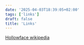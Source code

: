 ```yaml
---
date: '2025-04-03T18:39:05+02:00'
tags: ['links']
draft: false
title: 'Links'
---
```

[Hollowface wikipedia](https://en.wikipedia.org/wiki/Hollow-Face_illusion)